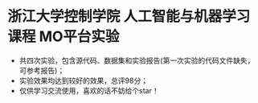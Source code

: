 # 浙江大学控制学院 人工智能与机器学习课程 MO平台实验

- 共四次实验，包含源代码、数据集和实验报告(第一次实验的代码文件缺失，可参考报告)；
- 实验效果均达到较好的效果，总评98分；
- 仅供学习交流使用，喜欢的话不妨给个star！
